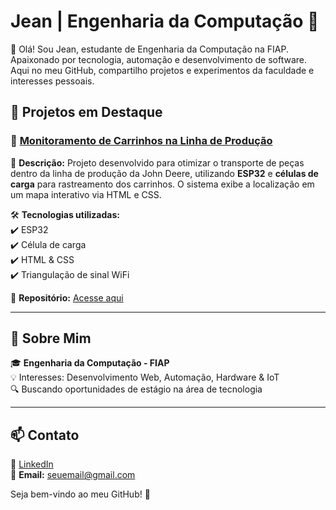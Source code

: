 # Jean | Engenharia da Computação 🚀

👋 Olá! Sou Jean, estudante de Engenharia da Computação na FIAP. Apaixonado por tecnologia, automação e desenvolvimento de software. Aqui no meu GitHub, compartilho projetos e experimentos da faculdade e interesses pessoais.

## 🔷 Projetos em Destaque

### 📌 [Monitoramento de Carrinhos na Linha de Produção](https://github.com/JeanDepieri/Projeto-IoT-Localizacao-do-Carrinho-Plataform)
📍 **Descrição:** Projeto desenvolvido para otimizar o transporte de peças dentro da linha de produção da John Deere, utilizando **ESP32** e **células de carga** para rastreamento dos carrinhos. O sistema exibe a localização em um mapa interativo via HTML e CSS.  

🛠 **Tecnologias utilizadas:**  
✔️ ESP32  
✔️ Célula de carga  
✔️ HTML & CSS  
✔️ Triangulação de sinal WiFi  

📂 **Repositório:** [Acesse aqui](https://github.com/JeanDepieri/Projeto-IoT-Localizacao-do-Carrinho-Plataform)

---

## 📌 Sobre Mim
🎓 **Engenharia da Computação - FIAP**  
💡 Interesses: Desenvolvimento Web, Automação, Hardware & IoT  
🔍 Buscando oportunidades de estágio na área de tecnologia  

---

## 📫 Contato  
💼 [LinkedIn](https://www.linkedin.com/in/jean-depieri)  
📧 **Email:** seuemail@gmail.com  

Seja bem-vindo ao meu GitHub! 🚀  
